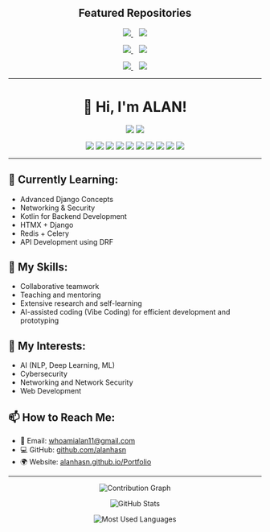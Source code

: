 <!-- 📌 Featured Projects Section -->
<h2 align="center">Featured Repositories</h2>

<!-- Row 1 -->
<p align="center">
  <a href="https://github.com/alanhasn/IP-Vulnerability-Web-App-Scanner">
    <img src="https://github-readme-stats.vercel.app/api/pin/?username=alanhasn&repo=IP-Vulnerability-Web-App-Scanner&theme=radical" />
  </a>
  &nbsp;&nbsp;
  <a href="https://github.com/alanhasn/Django-HTMX_ContactHub">
    <img hight=" "src="https://github-readme-stats.vercel.app/api/pin/?username=alanhasn&repo=Django-HTMX_ContactHub&theme=radical" />
  </a>
</p>

<!-- Row 2 -->
<p align="center">
  <a href="https://github.com/alanhasn/E-Commerce-API-Practice-DRF-course">
    <img src="https://github-readme-stats.vercel.app/api/pin/?username=alanhasn&repo=E-Commerce-API-Practice-DRF-course&theme=radical" />
  </a>
  &nbsp;&nbsp;
  <a href="https://github.com/alanhasn/my_cybersec_lib">
    <img src="https://github-readme-stats.vercel.app/api/pin/?username=alanhasn&repo=my_cybersec_lib&theme=radical" />
  </a>
</p>
<!-- Row 3 -->
<p align="center">
  <a href="https://github.com/alanhasn/Kotlin_gradle-Library-Management-System-with-DB">
    <img src="https://github-readme-stats.vercel.app/api/pin/?username=alanhasn&repo=Kotlin_gradle-Library-Management-System-with-DB&theme=radical" />
  </a>
  &nbsp;&nbsp;
  <a href="https://github.com/alanhasn/Some-Python-Tools">
    <img src="https://github-readme-stats.vercel.app/api/pin/?username=alanhasn&repo=Some-Python-Tools&theme=radical" />
  </a>
</p>

---


<div style="max-width: 700px; margin: auto;">

<h1 align="center">👋 Hi, I'm ALAN!</h1>

<p align="center">
  <img src="https://komarev.com/ghpvc/?username=alanhasn&label=Profile%20views&color=blue&style=flat" />
  <img src="https://img.shields.io/pypi/v/SecureTool?label=SecureTool&color=blue&style=flat-square&logo=pypi" />
</p>

<p align="center">
  <img src="https://img.shields.io/badge/Python-3776AB?style=for-the-badge&logo=python&logoColor=white"/>
  <img src="https://img.shields.io/badge/Django-092E20?style=for-the-badge&logo=django&logoColor=white"/>
  <img src="https://img.shields.io/badge/Kotlin-0095D5?style=for-the-badge&logo=kotlin&logoColor=white"/>
  <img src="https://img.shields.io/badge/HTML5-E34F26?style=for-the-badge&logo=html5&logoColor=white"/>
  <img src="https://img.shields.io/badge/CSS3-1572B6?style=for-the-badge&logo=css3&logoColor=white"/>
  <img src="https://img.shields.io/badge/SQL-4479A1?style=for-the-badge&logo=sqlite&logoColor=white"/>
  <img src="https://img.shields.io/badge/DRF-092E20?style=for-the-badge&logo=django&logoColor=white"/>
  <img src="https://img.shields.io/badge/Git-F05032?style=for-the-badge&logo=git&logoColor=white"/>
  <img src="https://img.shields.io/badge/GitHub-181717?style=for-the-badge&logo=github&logoColor=white"/>
  <img src="https://img.shields.io/badge/Linux-FCC624?style=for-the-badge&logo=linux&logoColor=black"/>
</p>

---

## 🌱 Currently Learning:
- Advanced Django Concepts
- Networking & Security
- Kotlin for Backend Development
- HTMX + Django
- Redis + Celery
- API Development using DRF

## 💼 My Skills:
- Collaborative teamwork
- Teaching and mentoring
- Extensive research and self-learning
- AI-assisted coding (Vibe Coding) for efficient development and prototyping


## 🧠 My Interests:
- AI (NLP, Deep Learning, ML)
- Cybersecurity
- Networking and Network Security
- Web Development

## 📫 How to Reach Me:
- 📧 Email: whoamialan11@gmail.com  
- 💻 GitHub: [github.com/alanhasn](https://github.com/alanhasn)  
- 🌍 Website: [alanhasn.github.io/Portfolio](https://alanhasn.github.io/Portfolio/)

---

<!-- ✅ Contribution Graph -->
<p align="center">
  <img src="https://ghchart.rshah.org/alanhasn" alt="Contribution Graph" />
</p>

<!-- ✅ GitHub Stats -->
<p align="center">
  <img src="https://github-readme-stats.vercel.app/api?username=alanhasn&show_icons=true&theme=tokyonight&hide_border=true&count_private=true" alt="GitHub Stats" />
</p>

<!-- ✅ Languages -->
<p align="center">
  <img src="https://github-readme-stats.vercel.app/api/top-langs/?username=alanhasn&layout=compact&theme=radical&hide_border=true" alt="Most Used Languages" />
</p>

</div>
